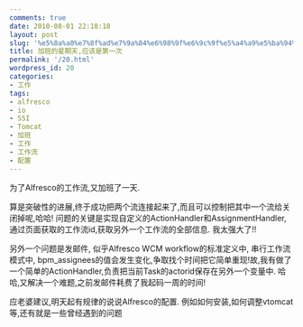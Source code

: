 ```yaml
---
comments: true
date: 2010-08-01 22:18:18
layout: post
slug: '%e5%8a%a0%e7%8f%ad%e7%9a%84%e6%98%9f%e6%9c%9f%e5%a4%a9%e5%ba%94%e8%af%a5%e6%98%af%e7%ac%ac%e4%b8%80%e6%ac%a1'
title: 加班的星期天,应该是第一次
permalink: '/20.html'
wordpress_id: 20
categories:
- 工作
tags:
- alfresco
- io
- SSI
- Tomcat
- 加班
- 工作
- 工作流
- 配置
---
```


为了Alfresco的工作流,又加班了一天.

算是突破性的进展,终于成功把两个流连接起来了,而且可以控制把其中一个流给关闭掉呢,哈哈! 问题的关键是实现自定义的ActionHandler和AssignmentHandler,通过页面获取的工作流id,获取另外一个工作流的全部信息. 我太强大了!!

另外一个问题是发邮件, 似乎Alfresco WCM workflow的标准定义中, 串行工作流模式中, bpm_assignees的值会发生变化,争取找个时间把它简单重现!故,我有做了一个简单的ActionHandler,负责把当前Task的actorid保存在另外一个变量中. 哈哈,又解决一个难题,之前发邮件耗费了我起码一周的时间!

应老婆建议,明天起有规律的说说Alfresco的配置. 例如如何安装,如何调整vtomcat等,还有就是一些曾经遇到的问题
